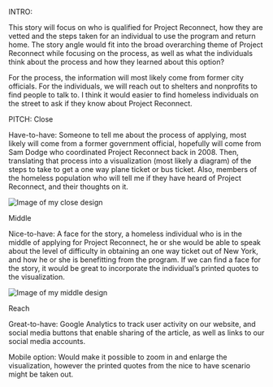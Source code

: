 INTRO:

This story will focus on who is qualified for Project Reconnect, how they are vetted and the steps taken for an individual to use the program and return home. The story angle would fit into the broad overarching theme of Project Reconnect while focusing on the process, as well as what the individuals think about the process and how they learned about this option? 

For the process, the information will most likely come from former city officials. For the individuals, we will reach out to shelters and nonprofits to find people to talk to. I think it would easier to find homeless individuals on the street to ask if they know about Project Reconnect.

PITCH:
Close

Have-to-have: Someone to tell me about the process of applying, most likely will come from a former government official, hopefully will come from Sam Dodge who coordinated Project Reconnect back in 2008. Then, translating that process into a visualization (most likely a diagram) of the steps to take to get a one way plane ticket or bus ticket. Also, members of the homeless population who will tell me if they have heard of Project Reconnect, and their thoughts on it. 

![Image of my close design](https://raw.githubusercontent.com/DataVisualizationCUJ/ProjectReconnect/master/Process_Emilie/images/Process_Emilie_close.png)

Middle

Nice-to-have: A face for the story, a homeless individual who is in the middle of applying for Project Reconnect, he or she would be able to speak about the level of difficulty in obtaining an one way ticket out of New York, and how he or she is benefitting from the program. If we can find a face for the story, it would be great to incorporate the individual’s printed quotes to the visualization.

![Image of my middle design](https://raw.githubusercontent.com/DataVisualizationCUJ/ProjectReconnect/master/Process_Emilie/images/Process_Emilie_middle.png)

Reach

Great-to-have: Google Analytics to track user activity on our website, and social media buttons that enable sharing of the article, as well as links to our social media accounts.

Mobile option: Would make it possible to zoom in and enlarge the visualization, however the printed quotes from the nice to have scenario might be taken out.

